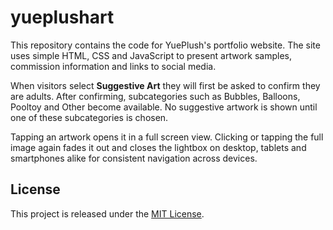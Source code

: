 # yueplushart
This repository contains the code for YuePlush's portfolio website. The site
uses simple HTML, CSS and JavaScript to present artwork samples, commission
information and links to social media.

When visitors select **Suggestive Art** they will first be asked to confirm
they are adults. After confirming, subcategories such as Bubbles, Balloons,
Pooltoy and Other become available. No suggestive artwork is shown until one of
these subcategories is chosen.

Tapping an artwork opens it in a full screen view. Clicking or tapping the
full image again fades it out and closes the lightbox on desktop, tablets and
smartphones alike for consistent navigation across devices.

## License

This project is released under the [MIT License](LICENSE).
